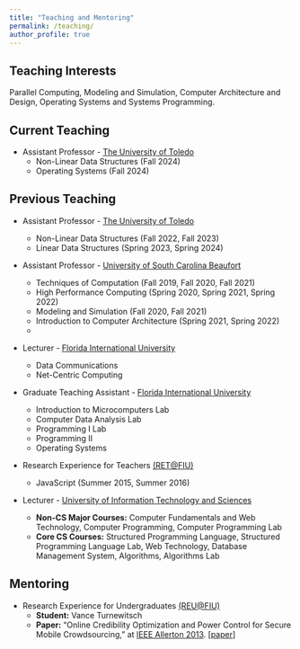 ```yaml
---
title: "Teaching and Mentoring"
permalink: /teaching/
author_profile: true
---
```


## Teaching Interests
Parallel Computing, Modeling and Simulation, Computer Architecture and Design, Operating Systems and Systems Programming.

## Current Teaching 
* Assistant Professor - [The University of Toledo](https://www.utoledo.edu/)
  * Non-Linear Data Structures (Fall 2024)
  * Operating Systems (Fall 2024)

## Previous Teaching
* Assistant Professor - [The University of Toledo](https://www.utoledo.edu/)
  * Non-Linear Data Structures (Fall 2022, Fall 2023)
  * Linear Data Structures (Spring 2023, Spring 2024)
    
* Assistant Professor - [University of South Carolina Beaufort](https://www.uscb.edu)
  * Techniques of Computation (Fall 2019, Fall 2020, Fall 2021)
  * High Performance Computing (Spring 2020, Spring 2021, Spring 2022)
  * Modeling and Simulation (Fall 2020, Fall 2021)
  * Introduction to Computer Architecture (Spring 2021, Spring 2022)
  * 
* Lecturer - [Florida International University](https://www.fiu.edu)
  * Data Communications 
  * Net-Centric Computing

* Graduate Teaching Assistant - [Florida International University](https://www.fiu.edu)
  * Introduction to Microcomputers Lab 
  * Computer Data Analysis Lab 
  * Programming I Lab
  * Programming II
  * Operating Systems
* Research Experience for Teachers [(RET@FIU)](http://it2.fiu.edu/IT2_RET.php)
  * JavaScript (Summer 2015, Summer 2016)

* Lecturer - [University of Information Technology and Sciences](https://www.uits.edu.bd/)
  * **Non-CS Major Courses:** Computer Fundamentals and Web Technology, Computer Programming, Computer Programming Lab
  * **Core CS Courses:** Structured Programming Language, Structured Programming Language Lab, Web Technology, Database Management System, Algorithms, Algorithms Lab

## Mentoring
* Research Experience for Undergraduates [(REU@FIU)](http://it2.fiu.edu/it2_REU.php)
  * __Student:__ Vance Turnewitsch
  * __Paper:__ “Online Credibility Optimization and Power Control for Secure Mobile Crowdsourcing,” at [IEEE Allerton 2013](http://allerton.csl.illinois.edu/). [[paper](https://ieeexplore.ieee.org/document/6736705/)]

